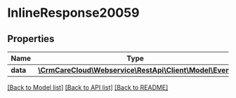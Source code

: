# InlineResponse20059

## Properties
Name | Type | Description | Notes
------------ | ------------- | ------------- | -------------
**data** | [**\CrmCareCloud\Webservice\RestApi\Client\Model\Event**](Event.md) |  | [optional] 

[[Back to Model list]](../../README.md#documentation-for-models) [[Back to API list]](../../README.md#documentation-for-api-endpoints) [[Back to README]](../../README.md)

